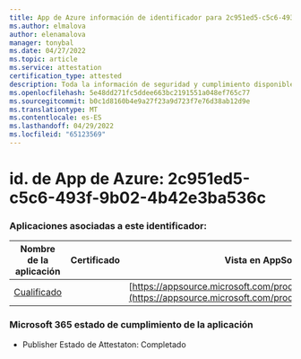 ```yaml
---
title: App de Azure información de identificador para 2c951ed5-c5c6-493f-9b02-4b42e3ba536c
ms.author: elmalova
author: elenamalova
manager: tonybal
ms.date: 04/27/2022
ms.topic: article
ms.service: attestation
certification_type: attested
description: Toda la información de seguridad y cumplimiento disponible para 2c951ed5-c5c6-493f-9b02-4b42e3ba536c.
ms.openlocfilehash: 5e48dd271fc5ddee663bc2191551a048ef765c77
ms.sourcegitcommit: b0c1d8160b4e9a27f23a9d723f7e76d38ab12d9e
ms.translationtype: MT
ms.contentlocale: es-ES
ms.lasthandoff: 04/29/2022
ms.locfileid: "65123569"
---
```

# <a name="azure-app-id-2c951ed5-c5c6-493f-9b02-4b42e3ba536c"></a>id. de App de Azure: 2c951ed5-c5c6-493f-9b02-4b42e3ba536c


### <a name="apps-associated-with-this-id"></a>Aplicaciones asociadas a este identificador:
| **Nombre de la aplicación** | **Certificado** | **Vista en AppSource** |
|--------------|---------------|-----------------------|
| [Cualificado](../forward/WA200002720.md) |  | [https://appsource.microsoft.com/product/office/WA200002720](https://appsource.microsoft.com/product/office/WA200002720) |

### <a name="microsoft-365-app-compliance-status"></a>Microsoft 365 estado de cumplimiento de la aplicación
- Publisher Estado de Attestaton: Completado
